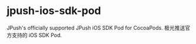 jpush-ios-sdk-pod
=================

JPush's officially supported JPush iOS SDK Pod for CocoaPods. 极光推送官方支持的 iOS SDK Pod.
